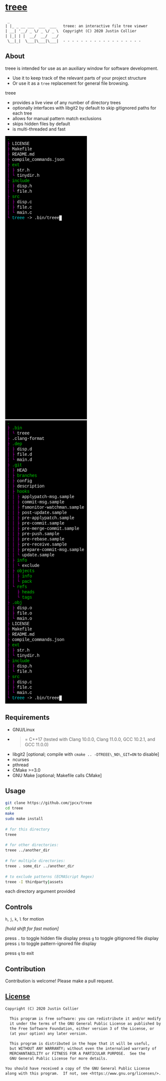 # [treee](CHANGELOG.md)

```
 _
| |_ _ __ ___  ___  ___   treee: an interactive file tree viewer
| __| '__/ _ \/ _ \/ _ \  Copyright (C) 2020 Justin Collier
| |_| | |  __/  __/  __/
 \__|_|  \___|\___|\___|  - - - - - - - - - - - - - - - - - -
```

## About

treee is intended for use as an auxiliary window for software development.

- Use it to keep track of the relevant parts of your project structure
- Or use it as a `tree` replacement for general file browsing.

treee

- provides a live view of any number of directory trees
- optionally interfaces with libgit2 by default to skip gitignored paths for each tree
- allows for manual pattern match exclusions
- skips hidden files by default
- is multi-threaded and fast

![example](./.assets/tree.example.png)
![showhidden.example](./.assets/tree_showhidden.example.png)

## Requirements

- GNU/Linux
- >= C++17 (tested with Clang 10.0.0, Clang 11.0.0, GCC 10.2.1, and GCC 11.0.0)
- libgit2 [optional; compile with `cmake .. -DTREEE\_NO\_GIT=ON` to disable]
- ncurses
- pthread
- CMake >=3.0
- GNU Make [optional; Makefile calls CMake]

## Usage

```bash
git clone https://github.com/jpcx/treee
cd treee
make
sudo make install

# for this directory
treee

# for other directories:
treee ../another_dir

# for multiple directories:
treee . some_dir ../another_dir

# to exclude patterns (ECMAScript Regex)
treee -I thirdparty|assets
```

each directory argument provided

## Controls

`h`, `j`, `k`, `l` for motion

_[hold shift for fast motion]_

press `.` to toggle hidden file display
press `g` to toggle gitignored file display
press `i` to toggle pattern-ignored file display

press `q` to exit

## Contribution

Contribution is welcome! Please make a pull request.

## [License](LICENSE)

```
Copyright (C) 2020 Justin Collier

  This program is free software: you can redistribute it and/or modify
  it under the terms of the GNU General Public License as published by
  the Free Software Foundation, either version 3 of the License, or
  (at your option) any later version.

  This program is distributed in the hope that it will be useful,
  but WITHOUT ANY WARRANTY; without even the internalied warranty of
  MERCHANTABILITY or FITNESS FOR A PARTICULAR PURPOSE.  See the
  GNU General Public License for more details.

You should have received a copy of the GNU General Public License
along with this program.  If not, see <https://www.gnu.org/licenses/>.
```
